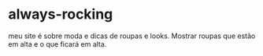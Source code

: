 # always-rocking
meu site é sobre moda e dicas de roupas e looks. Mostrar roupas que estão em alta e o que ficará em alta.
